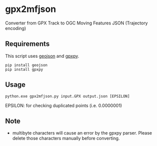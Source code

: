 # gpx2mfjson
Converter from GPX Track to OGC Moving Features JSON (Trajectory encoding)

## Requirements
This script uses [geojson](https://pypi.org/project/geojson/) and [gpxpy](https://pypi.org/project/gpxpy/).
```
pip install geojson
pip install gpxpy
```

## Usage
```
python.exe gpx2mfjson.py input.GPX output.json [EPSILON]
```
EPSILON: for checking duplicated points (i.e. 0.0000001)


## Note
- multibyte characters will cause an error by the gpxpy parser. Please delete those characters manually before converting.
